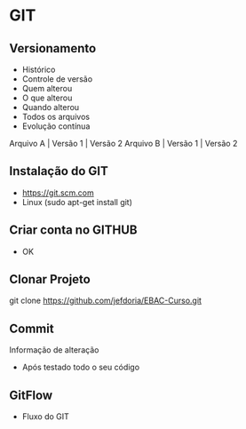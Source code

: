 # GIT


## Versionamento
 - Histórico
 - Controle de versão
 - Quem alterou
 - O que alterou
 - Quando alterou
 - Todos os arquivos
 - Evolução contínua

 Arquivo A | Versão 1 | Versão 2
 Arquivo B | Versão 1 | Versão 2


 ## Instalação do GIT
 - https://git.scm.com
 - Linux (sudo apt-get install git)


 ## Criar conta no GITHUB
  - OK


## Clonar Projeto
 git clone https://github.com/jefdoria/EBAC-Curso.git 

## Commit
   Informação de alteração
  - Após testado todo o seu código

## GitFlow
 - Fluxo do GIT
 
